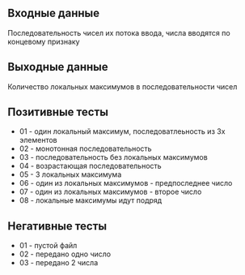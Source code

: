 ## Входные данные
Последовательность чисел их потока ввода, числа вводятся по концевому признаку

## Выходные данные 
Количество локальных максимумов в последовательности чисел

## Позитивные тесты
- 01 - один локальный максимум, последоватлеьность из 3х элементов 
- 02 - монотонная последовательность
- 03 - последовательность без локальных максимумов
- 04 - возрастающая последовательность 
- 05 - 3 локальных максимума 
- 06 - один из локальных максимумов - предпоследнее число
- 07 - один из локальных максимумов - второе число
- 08 - локальные максимумы идут подряд

## Негативные тесты
- 01 - пустой файл
- 02 - передано одно число
- 03 - передано 2 числа
